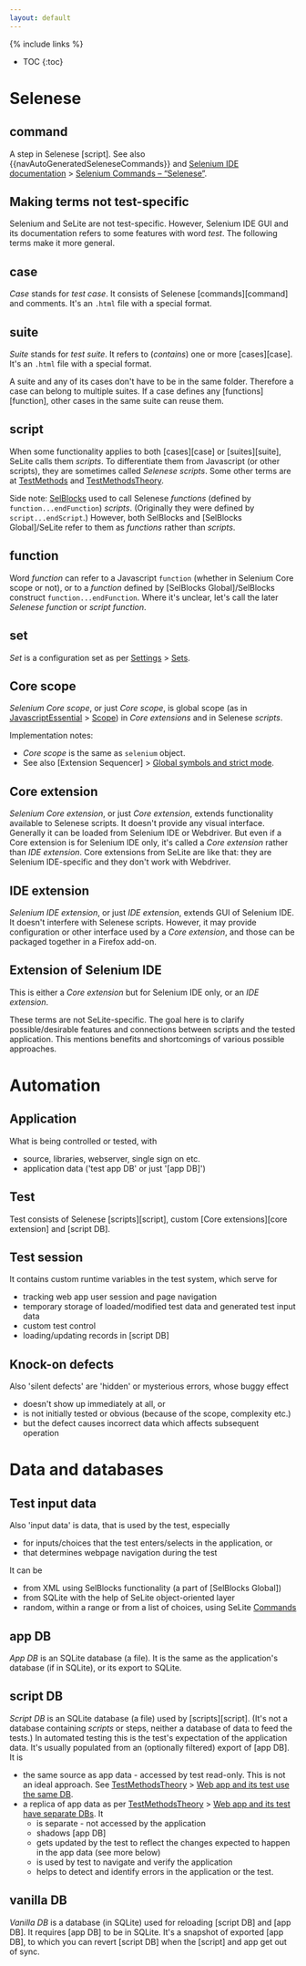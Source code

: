 ```yaml
---
layout: default
---
```

{% include links %}
* TOC
{:toc}

# Selenese

## command
A step in Selenese [script]. See also {{navAutoGeneratedSeleneseCommands}} and [Selenium IDE documentation](http://docs.seleniumhq.org/docs/02_selenium_ide.jsp) > [Selenium Commands – “Selenese”](http://docs.seleniumhq.org/docs/02_selenium_ide.jsp#selenium-commands-selenese]).

## Making terms not test-specific
Selenium and SeLite are not test-specific. However, Selenium IDE GUI and its documentation refers to some features with word _test_. The following terms make it more general.

## case
_Case_ stands for _test case_. It consists of Selenese [commands][command] and comments. It's an `.html` file with a special format.

## suite
_Suite_ stands for _test suite_. It refers to (_contains_) one or more [cases][case]. It's an `.html` file with a special format.

A suite and any of its cases don't have to be in the same folder. Therefore a case can belong to multiple suites. If a case defines any [functions][function], other cases in the same suite can reuse them.

## script
When some functionality applies to both [cases][case] or [suites][suite], SeLite calls them _scripts_. To differentiate them from Javascript (or other scripts), they are sometimes called _Selenese scripts_. Some other terms are at [TestMethods](TestMethods) and [TestMethodsTheory](TestMethodsTheory).

Side note: [SelBlocks](https://addons.mozilla.org/en-US/firefox/addon/selenium-ide-sel-blocks/) used to call Selenese _functions_ (defined by `function...endFunction`) _scripts_. (Originally they were defined by `script...endScript`.) However, both SelBlocks and [SelBlocks Global]/SeLite refer to them as _functions_ rather than _scripts_.

## function
Word _function_ can refer to a Javascript `function` (whether in Selenium Core scope or not), or to a _function_ defined by [SelBlocks Global]/SelBlocks construct `function...endFunction`. Where it's unclear, let's call the later _Selenese function_ or _script function_.

## set
_Set_ is a configuration set as per [Settings](Settings) > [Sets](Settings#sets).

## Core scope
_Selenium Core scope_, or just _Core scope_, is global scope (as in [JavascriptEssential](JavascriptEssential) > [Scope](JavascriptEssential#scope)) in _Core extensions_ and in Selenese _scripts_.

Implementation notes:

* _Core scope_ is the same as `selenium` object.
* See also [Extension Sequencer] > [Global symbols and strict mode](ExtensionSequencer#global-symbols-and-strict-mode).

## Core extension
_Selenium Core extension_, or just _Core extension_, extends functionality available to Selenese scripts. It doesn't provide any visual interface. Generally it can be loaded from Selenium IDE or Webdriver. But even if a Core extension is for Selenium IDE only, it's called a _Core extension_ rather than _IDE extension_. Core extensions from SeLite are like that: they are Selenium IDE-specific and they don't work with Webdriver.

## IDE extension
_Selenium IDE extension_, or just _IDE extension_, extends GUI of Selenium IDE. It doesn't interfere with Selenese scripts. However, it may provide configuration or other interface used by a _Core extension_, and those can be packaged together in a Firefox add-on.

## Extension of Selenium IDE
This is either a _Core extension_ but for Selenium IDE only, or an _IDE extension_.

These terms are not SeLite-specific. The goal here is to clarify possible/desirable features and connections between scripts and the tested application. This mentions benefits and shortcomings of various possible approaches.

# Automation

## Application
What is being controlled or tested, with

 * source, libraries, webserver, single sign on etc.
 * application data ('test app DB' or just '[app DB]')

## Test 
Test consists of Selenese [scripts][script], custom [Core extensions][core extension] and [script DB].

## Test session
It contains custom runtime variables in the test system, which serve for

   * tracking web app user session and page navigation
   * temporary storage of loaded/modified test data and generated test input data
   * custom test  control
   * loading/updating records in [script DB]

## Knock-on defects
Also 'silent defects' are 'hidden' or mysterious errors, whose buggy effect

   * doesn't show up immediately at all, or
   * is not initially tested or obvious (because of the scope, complexity etc.)
   * but the defect causes incorrect data which affects subsequent operation

# Data and databases

## Test input data
Also 'input data' is data, that is used by the test, especially

  * for inputs/choices that the test enters/selects in the application, or
  * that determines webpage navigation during the test

It can be

   * from XML using SelBlocks functionality (a part of [SelBlocks Global])
   * from SQLite with the help of SeLite object-oriented layer
   * random, within a range or from a list of choices, using SeLite [Commands](Commands)

## app DB
_App DB_ is an SQLite database (a file). It is the same as the application's database (if in SQLite), or its export to SQLite.

## script DB
_Script DB_ is an SQLite database (a file) used by [scripts][script]. (It's not a database containing _scripts_ or steps, neither a database of data to feed the tests.) In automated testing this is the test's expectation of the application data. It's usually populated from an (optionally filtered) export of [app DB]. It is

  * the same source as app data - accessed by test read-only. This is not an ideal approach. See [TestMethodsTheory](TestMethodsTheory) > [Web app and its test use the same DB](TestMethodsTheory#web-app-and-its-test-use-the-same-db).
  * a replica of app data as per [TestMethodsTheory](TestMethodsTheory) > [Web app and its test have separate DBs](TestMethodsTheory#web-app-and-its-test-have-separate-dbs). It
    * is separate - not accessed by the application
    * shadows [app DB]
    * gets updated by the test to reflect the changes expected to happen in the app data (see more below)
    * is used by test to navigate and verify the application
    * helps to detect and identify errors in the application or the test.

## vanilla DB
_Vanilla DB_ is a database (in SQLite) used for reloading [script DB] and [app DB]. It requires [app DB] to be in SQLite. It's a snapshot of exported [app DB], to which you can revert [script DB] when the [script] and app get out of sync.
